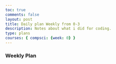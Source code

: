 ```yaml
---
toc: true
comments: false
layout: post
title: Daily plan Weekly from 0-3
description: Notes about what i did for coding.
type: plans
courses: { compsci: {week: 0} }
---
```


### Weekly Plan

